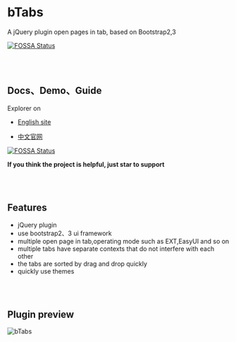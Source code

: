 # bTabs

A jQuery plugin open pages in tab, based on Bootstrap2,3

[![FOSSA Status](https://app.fossa.io/api/projects/git%2Bgithub.com%2FTerryZ%2FbTabs.svg?type=shield)](https://app.fossa.io/projects/git%2Bgithub.com%2FTerryZ%2FbTabs?ref=badge_shield)

<br><br>

## Docs、Demo、Guide

Explorer on 

- [English site](https://terryz.github.io/btabs/index.html)

- [中文官网](https://terryz.gitee.io/btabs/index.html)


[![FOSSA Status](https://app.fossa.io/api/projects/git%2Bgithub.com%2FTerryZ%2FbTabs.svg?type=large)](https://app.fossa.io/projects/git%2Bgithub.com%2FTerryZ%2FbTabs?ref=badge_large)


**If you think the project is helpful, just star to support**

<br><br>

## Features

- jQuery plugin
- use bootstrap2、3 ui framework
- multiple open page in tab,operating mode such as EXT,EasyUI and so on
- multiple tabs have separate contexts that do not interfere with each other
- the tabs are sorted by drag and drop quickly
- quickly use themes

<br><br>

## Plugin preview  

![bTabs](https://terryz.github.io/image/bTabs.png)
